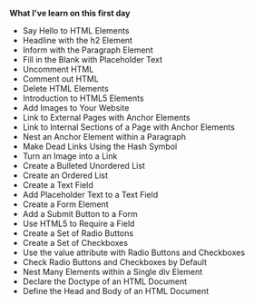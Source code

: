 **What I've learn on this first day**

- Say Hello to HTML Elements
- Headline with the h2 Element
- Inform with the Paragraph Element
- Fill in the Blank with Placeholder Text
- Uncomment HTML
- Comment out HTML
- Delete HTML Elements
- Introduction to HTML5 Elements
- Add Images to Your Website
- Link to External Pages with Anchor Elements
- Link to Internal Sections of a Page with Anchor Elements
- Nest an Anchor Element within a Paragraph
- Make Dead Links Using the Hash Symbol
- Turn an Image into a Link
- Create a Bulleted Unordered List
- Create an Ordered List
- Create a Text Field
- Add Placeholder Text to a Text Field
- Create a Form Element
- Add a Submit Button to a Form
- Use HTML5 to Require a Field
- Create a Set of Radio Buttons
- Create a Set of Checkboxes
- Use the value attribute with Radio Buttons and Checkboxes
- Check Radio Buttons and Checkboxes by Default
- Nest Many Elements within a Single div Element
- Declare the Doctype of an HTML Document
- Define the Head and Body of an HTML Document